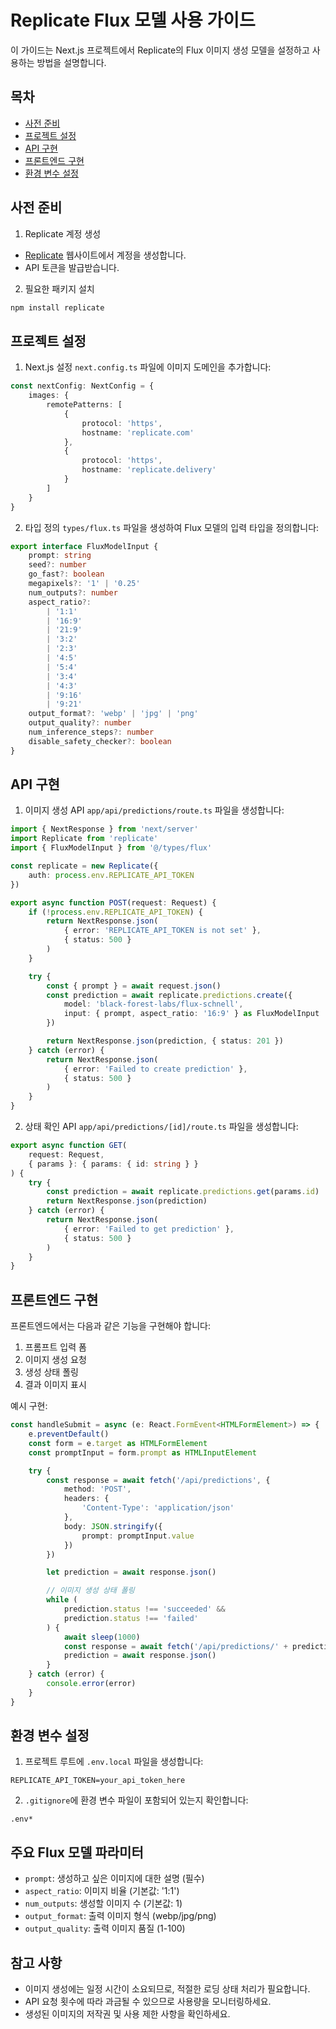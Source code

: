 # Replicate Flux 모델 사용 가이드

이 가이드는 Next.js 프로젝트에서 Replicate의 Flux 이미지 생성 모델을 설정하고 사용하는 방법을 설명합니다.

## 목차

-   [사전 준비](#사전-준비)
-   [프로젝트 설정](#프로젝트-설정)
-   [API 구현](#api-구현)
-   [프론트엔드 구현](#프론트엔드-구현)
-   [환경 변수 설정](#환경-변수-설정)

## 사전 준비

1. Replicate 계정 생성

-   [Replicate](https://replicate.com) 웹사이트에서 계정을 생성합니다.
-   API 토큰을 발급받습니다.

2. 필요한 패키지 설치

```bash
npm install replicate
```

## 프로젝트 설정

1. Next.js 설정
   `next.config.ts` 파일에 이미지 도메인을 추가합니다:

```typescript
const nextConfig: NextConfig = {
    images: {
        remotePatterns: [
            {
                protocol: 'https',
                hostname: 'replicate.com'
            },
            {
                protocol: 'https',
                hostname: 'replicate.delivery'
            }
        ]
    }
}
```

2. 타입 정의
   `types/flux.ts` 파일을 생성하여 Flux 모델의 입력 타입을 정의합니다:

```typescript
export interface FluxModelInput {
    prompt: string
    seed?: number
    go_fast?: boolean
    megapixels?: '1' | '0.25'
    num_outputs?: number
    aspect_ratio?:
        | '1:1'
        | '16:9'
        | '21:9'
        | '3:2'
        | '2:3'
        | '4:5'
        | '5:4'
        | '3:4'
        | '4:3'
        | '9:16'
        | '9:21'
    output_format?: 'webp' | 'jpg' | 'png'
    output_quality?: number
    num_inference_steps?: number
    disable_safety_checker?: boolean
}
```

## API 구현

1. 이미지 생성 API
   `app/api/predictions/route.ts` 파일을 생성합니다:

```typescript
import { NextResponse } from 'next/server'
import Replicate from 'replicate'
import { FluxModelInput } from '@/types/flux'

const replicate = new Replicate({
    auth: process.env.REPLICATE_API_TOKEN
})

export async function POST(request: Request) {
    if (!process.env.REPLICATE_API_TOKEN) {
        return NextResponse.json(
            { error: 'REPLICATE_API_TOKEN is not set' },
            { status: 500 }
        )
    }

    try {
        const { prompt } = await request.json()
        const prediction = await replicate.predictions.create({
            model: 'black-forest-labs/flux-schnell',
            input: { prompt, aspect_ratio: '16:9' } as FluxModelInput
        })

        return NextResponse.json(prediction, { status: 201 })
    } catch (error) {
        return NextResponse.json(
            { error: 'Failed to create prediction' },
            { status: 500 }
        )
    }
}
```

2. 상태 확인 API
   `app/api/predictions/[id]/route.ts` 파일을 생성합니다:

```typescript
export async function GET(
    request: Request,
    { params }: { params: { id: string } }
) {
    try {
        const prediction = await replicate.predictions.get(params.id)
        return NextResponse.json(prediction)
    } catch (error) {
        return NextResponse.json(
            { error: 'Failed to get prediction' },
            { status: 500 }
        )
    }
}
```

## 프론트엔드 구현

프론트엔드에서는 다음과 같은 기능을 구현해야 합니다:

1. 프롬프트 입력 폼
2. 이미지 생성 요청
3. 생성 상태 폴링
4. 결과 이미지 표시

예시 구현:

```typescript
const handleSubmit = async (e: React.FormEvent<HTMLFormElement>) => {
    e.preventDefault()
    const form = e.target as HTMLFormElement
    const promptInput = form.prompt as HTMLInputElement

    try {
        const response = await fetch('/api/predictions', {
            method: 'POST',
            headers: {
                'Content-Type': 'application/json'
            },
            body: JSON.stringify({
                prompt: promptInput.value
            })
        })

        let prediction = await response.json()

        // 이미지 생성 상태 폴링
        while (
            prediction.status !== 'succeeded' &&
            prediction.status !== 'failed'
        ) {
            await sleep(1000)
            const response = await fetch('/api/predictions/' + prediction.id)
            prediction = await response.json()
        }
    } catch (error) {
        console.error(error)
    }
}
```

## 환경 변수 설정

1. 프로젝트 루트에 `.env.local` 파일을 생성합니다:

```plaintext
REPLICATE_API_TOKEN=your_api_token_here
```

2. `.gitignore`에 환경 변수 파일이 포함되어 있는지 확인합니다:

```plaintext
.env*
```

## 주요 Flux 모델 파라미터

-   `prompt`: 생성하고 싶은 이미지에 대한 설명 (필수)
-   `aspect_ratio`: 이미지 비율 (기본값: '1:1')
-   `num_outputs`: 생성할 이미지 수 (기본값: 1)
-   `output_format`: 출력 이미지 형식 (webp/jpg/png)
-   `output_quality`: 출력 이미지 품질 (1-100)

## 참고 사항

-   이미지 생성에는 일정 시간이 소요되므로, 적절한 로딩 상태 처리가 필요합니다.
-   API 요청 횟수에 따라 과금될 수 있으므로 사용량을 모니터링하세요.
-   생성된 이미지의 저작권 및 사용 제한 사항을 확인하세요.
